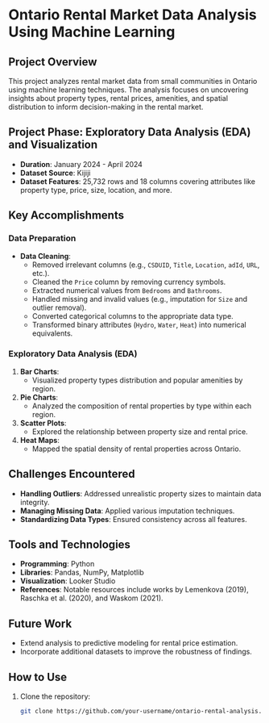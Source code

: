 # Ontario Rental Market Data Analysis Using Machine Learning

## Project Overview
This project analyzes rental market data from small communities in Ontario using machine learning techniques. The analysis focuses on uncovering insights about property types, rental prices, amenities, and spatial distribution to inform decision-making in the rental market.

## Project Phase: Exploratory Data Analysis (EDA) and Visualization
- **Duration**: January 2024 - April 2024
- **Dataset Source**: Kijiji
- **Dataset Features**: 25,732 rows and 18 columns covering attributes like property type, price, size, location, and more.

## Key Accomplishments
### Data Preparation
- **Data Cleaning**:
  - Removed irrelevant columns (e.g., `CSDUID`, `Title`, `Location`, `adId`, `URL`, etc.).
  - Cleaned the `Price` column by removing currency symbols.
  - Extracted numerical values from `Bedrooms` and `Bathrooms`.
  - Handled missing and invalid values (e.g., imputation for `Size` and outlier removal).
  - Converted categorical columns to the appropriate data type.
  - Transformed binary attributes (`Hydro`, `Water`, `Heat`) into numerical equivalents.

### Exploratory Data Analysis (EDA)
1. **Bar Charts**:
   - Visualized property types distribution and popular amenities by region.
2. **Pie Charts**:
   - Analyzed the composition of rental properties by type within each region.
3. **Scatter Plots**:
   - Explored the relationship between property size and rental price.
4. **Heat Maps**:
   - Mapped the spatial density of rental properties across Ontario.

## Challenges Encountered
- **Handling Outliers**: Addressed unrealistic property sizes to maintain data integrity.
- **Managing Missing Data**: Applied various imputation techniques.
- **Standardizing Data Types**: Ensured consistency across all features.

## Tools and Technologies
- **Programming**: Python
- **Libraries**: Pandas, NumPy, Matplotlib
- **Visualization**: Looker Studio
- **References**: Notable resources include works by Lemenkova (2019), Raschka et al. (2020), and Waskom (2021).

## Future Work
- Extend analysis to predictive modeling for rental price estimation.
- Incorporate additional datasets to improve the robustness of findings.

## How to Use
1. Clone the repository:
   ```bash
   git clone https://github.com/your-username/ontario-rental-analysis.git
